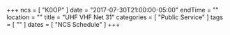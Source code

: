 +++
ncs = [ "K0OP" ]
date = "2017-07-30T21:00:00-05:00"
endTime = ""
location = ""
title = "UHF VHF Net 31"
categories = [ "Public Service" ]
tags = [ "" ]
dates = [ "NCS Schedule" ]
+++
